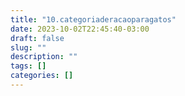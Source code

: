 ```yaml
---
title: "10.categoriaderacaoparagatos"
date: 2023-10-02T22:45:40-03:00
draft: false
slug: ""
description: ""
tags: []
categories: []
---
```


